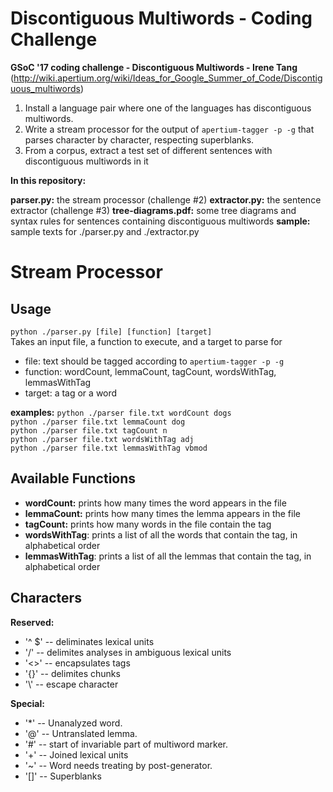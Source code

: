 # Discontiguous Multiwords - Coding Challenge
**GSoC '17 coding challenge - Discontiguous Multiwords - Irene Tang**
(http://wiki.apertium.org/wiki/Ideas_for_Google_Summer_of_Code/Discontiguous_multiwords)

1. Install a language pair where one of the languages has discontiguous multiwords.
2. Write a stream processor for the output of `apertium-tagger -p -g` that parses character by character, respecting superblanks.
3. From a corpus, extract a test set of different sentences with discontiguous multiwords in it


**In this repository:**

**parser.py:** the stream processor (challenge #2)
**extractor.py:** the sentence extractor (challenge #3)
**tree-diagrams.pdf:** some tree diagrams and syntax rules for sentences containing discontiguous multiwords
**sample:** sample texts for ./parser.py and ./extractor.py

**Stream Processor**
========================
**Usage**
--------------------
`python ./parser.py [file] [function] [target]` <br />
Takes an input file, a function to execute, and a target to parse for
- file: text should be tagged according to `apertium-tagger -p -g`
- function: wordCount, lemmaCount, tagCount, wordsWithTag, lemmasWithTag
- target: a tag or a word

**examples:**
`python ./parser file.txt wordCount dogs` <br />
`python ./parser file.txt lemmaCount dog` <br />
`python ./parser file.txt tagCount n` <br />
`python ./parser file.txt wordsWithTag adj` <br />
`python ./parser file.txt lemmasWithTag vbmod` <br />

**Available Functions**
--------------------
- **wordCount:** prints how many times the word appears in the file
- **lemmaCount:** prints how many times the lemma appears in the file
- **tagCount:** prints how many words in the file contain the tag
- **wordsWithTag**: prints a list of all the words that contain the tag, in alphabetical order
- **lemmasWithTag**: prints a list of all the lemmas that contain the tag, in alphabetical order

**Characters**
--------------------
**Reserved:**
- '^ $' -- deliminates lexical units
- '/' -- delimites analyses in ambiguous lexical units
- '<>' -- encapsulates tags
- '{}' -- delimites chunks
- '\\' -- escape character
  
**Special:**
- '\*' -- Unanalyzed word.
- '@' -- Untranslated lemma.
- '#' -- start of invariable part of multiword marker.
- '+' -- Joined lexical units
- '~' -- Word needs treating by post-generator.
- '[]' -- Superblanks
